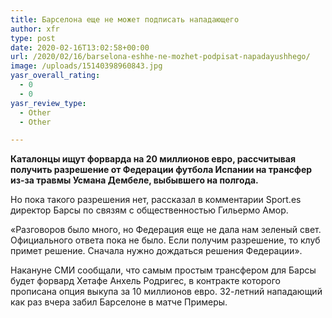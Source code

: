 ```yaml
---
title: Барселона еще не может подписать нападающего
author: xfr
type: post
date: 2020-02-16T13:02:58+00:00
url: /2020/02/16/barselona-eshhe-ne-mozhet-podpisat-napadayushhego/
image: /uploads/15140398960843.jpg
yasr_overall_rating:
  - 0
  - 0
yasr_review_type:
  - Other
  - Other

---
```

**Каталонцы ищут форварда на 20 миллионов евро, рассчитывая получить разрешение от Федерации футбола Испании на трансфер из-за травмы Усмана Дембеле, выбывшего на полгода.**

Но пока такого разрешения нет, рассказал в комментарии Sport.es директор Барсы по связям с общественностью Гильермо Амор.

«Разговоров было много, но Федерация еще не дала нам зеленый свет. Официального ответа пока не было. Если получим разрешение, то клуб примет решение. Сначала нужно дождаться решения Федерации».

Накануне СМИ сообщали, что самым простым трансфером для Барсы будет форвард Хетафе Анхель Родригес, в контракте которого прописана опция выкупа за 10 миллионов евро. 32-летний нападающий как раз вчера забил Барселоне в матче Примеры.